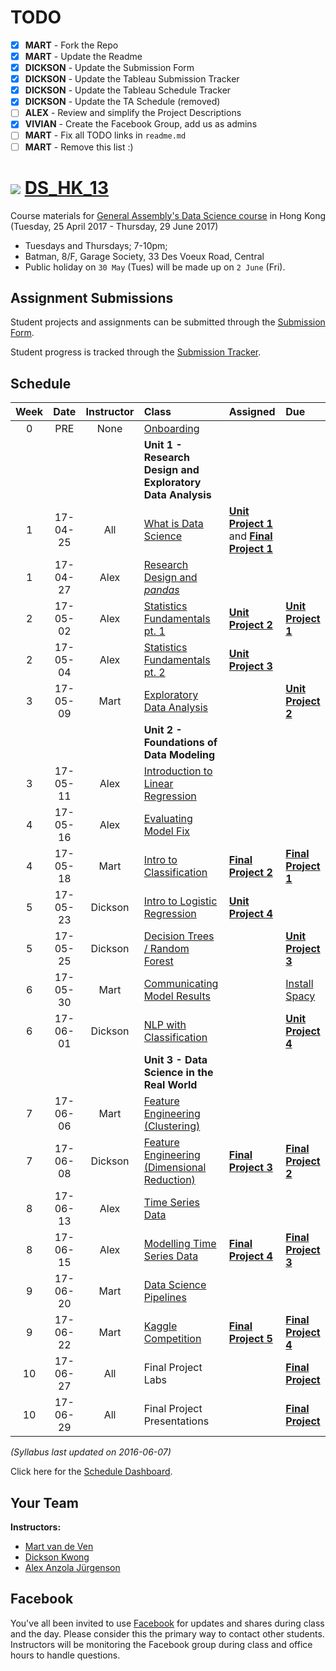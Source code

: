 # TODO
- [x] **MART** - Fork the Repo
- [x] **MART** - Update the Readme
- [x] **DICKSON** - Update the Submission Form
- [x] **DICKSON** - Update the Tableau Submission Tracker
- [x] **DICKSON** - Update the Tableau Schedule Tracker
- [x] **DICKSON** - Update the TA Schedule (removed)
- [ ] **ALEX** - Review and simplify the Project Descriptions
- [x] **VIVIAN** - Create the Facebook Group, add us as admins
- [ ] **MART** - Fix all TODO links in `readme.md`
- [ ] **MART** - Remove this list :)

# ![](https://ga-dash.s3.amazonaws.com/production/assets/logo-9f88ae6c9c3871690e33280fcf557f33.png) [DS_HK_13](https://github.com/ga-students/DS_HK_13)

Course materials for [General Assembly's Data Science course](https://generalassemb.ly/education/data-science/hong-kong) in Hong Kong (Tuesday, 25 April 2017 - Thursday, 29 June 2017)

* Tuesdays and Thursdays; 7-10pm;
* Batman, 8/F, Garage Society, 33 Des Voeux Road, Central
* Public holiday on `30 May` (Tues) will be made up on `2 June` (Fri).

## Assignment Submissions

Student projects and assignments can be submitted through the [Submission Form](https://goo.gl/forms/H2Ffjq5CjVJQsKIe2).

Student progress is tracked through the [Submission Tracker](https://public.tableau.com/views/GA-DS_HK_13-HWSubmission/SubmissionSummary?:embed=y&:display_count=yes).

## Schedule

| Week | Date | Instructor | Class | Assigned | Due |
|:---:|:---:|:---:|:---|:---|:---|
| 0 | PRE | None | [Onboarding](https://docs.google.com/document/d/1N-zVkcYfUiWuTLCqOwNihyx9ysI8JCxfe4Vh419zzGM/) | | |
| | | | **Unit 1 - Research Design and Exploratory Data Analysis** | | |
| 1 | 17-04-25 | All | [What is Data Science](./lessons/lesson-01) |**[Unit Project 1](./projects/unit-projects/project-1)** and **[Final Project 1](./projects/final-projects/01-lightning-talk)**| |
| 1 | 17-04-27 | Alex | [Research Design and _pandas_](./lessons/lesson-02) | | |
| 2 | 17-05-02 | Alex | [Statistics Fundamentals pt. 1](./lessons/lesson-03) | **[Unit Project 2](./projects/unit-projects/project-2)** | **[Unit Project 1](./projects/unit-projects/project-1)** |
| 2 | 17-05-04 | Alex | [Statistics Fundamentals pt. 2](./lessons/lesson-04) | **[Unit Project 3](./project./projects/unit-projects/project-3)** | |
| 3 | 17-05-09 | Mart | [Exploratory Data Analysis](./lessons/lesson-05) | | **[Unit Project 2](./projects/unit-projects/project-2)** |
| | | | **Unit 2 - Foundations of Data Modeling** | | |
| 3 | 17-05-11 | Alex | [Introduction to Linear Regression](./lessons/lesson-06) | | |
| 4 | 17-05-16 | Alex | [Evaluating Model Fix](./lessons/lesson-07) | | |
| 4 | 17-05-18 | Mart | [Intro to Classification](./lessons/lesson-08) | **[Final Project 2](./projects/final-projects/02-experiment-writeup)** | **[Final Project 1](./projects/final-projects/01-lightning-talk)** |
| 5 | 17-05-23 | Dickson | [Intro to Logistic Regression](./lessons/lesson-09) | **[Unit Project 4](./project./projects/unit-projects/project-4)** | |
| 5 | 17-05-25 | Dickson | [Decision Trees / Random Forest](./lessons/lesson-10) | | **[Unit Project 3](./project./projects/unit-projects/project-3)** |
| 6 | 17-05-30 | Mart | [Communicating Model Results](./lessons/lesson-11) | | [Install Spacy](https://spacy.io/docs/usage/) |
| 6 | 17-06-01 | Dickson | [NLP with Classification](./lessons/lesson-12) | | **[Unit Project 4](./project./projects/unit-projects/project-4)** |
| | | | **Unit 3 - Data Science in the Real World** | | |
| 7 | 17-06-06 | Mart | [Feature Engineering (Clustering)](./lessons/lesson-13) | | |
| 7 | 17-06-08 | Dickson | [Feature Engineering (Dimensional Reduction)](./lessons/lesson-14) | **[Final Project 3](./projects/final-projects/03-exploratory-analysis)** | **[Final Project 2](./projects/final-projects/02-experiment-writeup)** |
| 8 | 17-06-13 | Alex | [Time Series Data](./lessons/lesson-15) | | |
| 8 | 17-06-15 | Alex | [Modelling Time Series Data](./lessons/lesson-16) | **[Final Project 4](./projects/final-projects/04-notebook-rough-draft)** | **[Final Project 3](./projects/final-projects/03-exploratory-analysis)** |
| 9 | 17-06-20 | Mart | [Data Science Pipelines](./lessons/lesson-17) | | |
| 9 | 17-06-22 | Mart | [Kaggle Competition](./lessons/lesson-18) | **[Final Project 5](./projects/final-projects/05-presentation)** | **[Final Project 4](./projects/final-projects/04-notebook-rough-draft)** |
| 10 | 17-06-27 | All | Final Project Labs | | **[Final Project](./projects/final-projects/05-presentation)** |
| 10 | 17-06-29 | All | Final Project Presentations | | **[Final Project](./projects/final-projects/05-presentation)** |

*(Syllabus last updated on 2016-06-07)*

Click here for the [Schedule Dashboard](https://public.tableau.com/views/GA-DS_HK_13-Schedule/Schedule_Dashboard?:embed=y&:display_count=no&:toolbar=no).

## Your Team

**Instructors:**

+ [Mart van de Ven](mailto:m@droste.hk)
+ [Dickson Kwong](mailto:dickson@droste.hk)
+ [Alex Anzola Jürgenson](mailto:alex@droste.hk)

## Facebook

You've all been invited to use [Facebook](https://www.facebook.com/groups/1899449470301523/) for updates and shares during class and the day.  Please consider this the primary way to contact other students. Instructors will be monitoring the Facebook group during class and office hours to handle questions.
